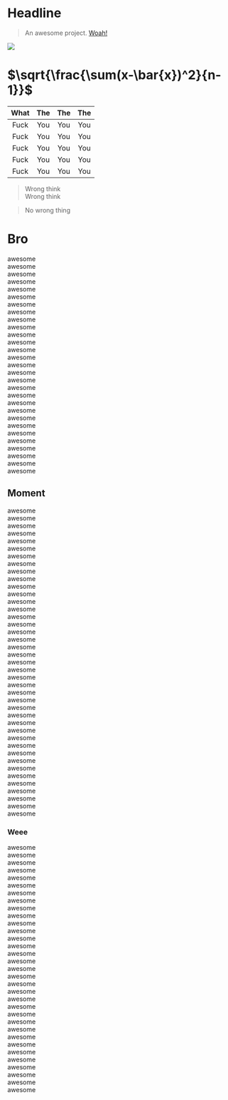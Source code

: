 # Headline

> An awesome project.
[Woah!](Boob/boob)

![](https://jad.red/notes/chem/20ib/unit0/images/dalton.jpg)

<h1>
$\sqrt{\frac{\sum(x-\bar{x})^2}{n-1}}$
</h1>

| What | The | The | The |
| :--: | :-: | :-: | :-: |
| Fuck | You | You | You |
| Fuck | You | You | You |
| Fuck | You | You | You |
| Fuck | You | You | You |
| Fuck | You | You | You |


> Wrong think  
Wrong think

> No wrong thing

# Bro
awesome  
awesome  
awesome  
awesome  
awesome  
awesome  
awesome  
awesome  
awesome  
awesome  
awesome  
awesome  
awesome  
awesome  
awesome  
awesome  
awesome  
awesome  
awesome  
awesome  
awesome  
awesome  
awesome  
awesome  
awesome  
awesome  
awesome  
awesome  
awesome  

## Moment
awesome  
awesome  
awesome  
awesome  
awesome  
awesome  
awesome  
awesome  
awesome  
awesome  
awesome  
awesome  
awesome  
awesome  
awesome  
awesome  
awesome  
awesome  
awesome  
awesome  
awesome  
awesome  
awesome  
awesome  
awesome  
awesome  
awesome  
awesome  
awesome  
awesome  
awesome  
awesome  
awesome  
awesome  
awesome  
awesome  
awesome  
awesome  
awesome  
awesome  
awesome  

### Weee
awesome  
awesome  
awesome  
awesome  
awesome  
awesome  
awesome  
awesome  
awesome  
awesome  
awesome  
awesome  
awesome  
awesome  
awesome  
awesome  
awesome  
awesome  
awesome  
awesome  
awesome  
awesome  
awesome  
awesome  
awesome  
awesome  
awesome  
awesome  
awesome  
awesome  
awesome  
awesome  
awesome  
